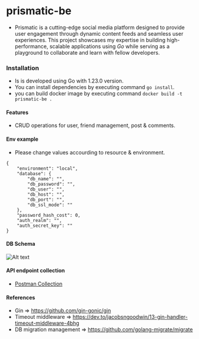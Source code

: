 # prismatic-be
- Prismatic is a cutting-edge social media platform designed to provide user engagement through dynamic content feeds and seamless user experiences. This project showcases my expertise in building high-performance, scalable applications using *Go* while serving as a playground to collaborate and learn with fellow developers.

### Installation
- Is is developed using Go with 1.23.0 version.
- You can install dependencies by executing command `go install`.
- you can build docker image by executing command `docker build -t prismatic-be .`

#### Features
- CRUD operations for user, friend management, post & comments.

#### Env example
- Please change values accourding to resource & environment.
```
{
    "environment": "local",
    "database": {
        "db_name": "",
        "db_password": "",
        "db_user": "",
        "db_host": "",
        "db_port": "",
        "db_ssl_mode": ""
    },
    "password_hash_cost": 0,
    "auth_realm": "",
    "auth_secret_key": ""
}

```


#### DB Schema
![Alt text](./docs/Screenshot%202024-08-29%20at%2010.04.43 PM.png)

#### API endpoint collection
- [Postman Collection](./docs/prismatic.postman_collection.json)

#### References
- Gin => https://github.com/gin-gonic/gin
- Timeout middleware => https://dev.to/jacobsngoodwin/13-gin-handler-timeout-middleware-4bhg
- DB migration management => https://github.com/golang-migrate/migrate